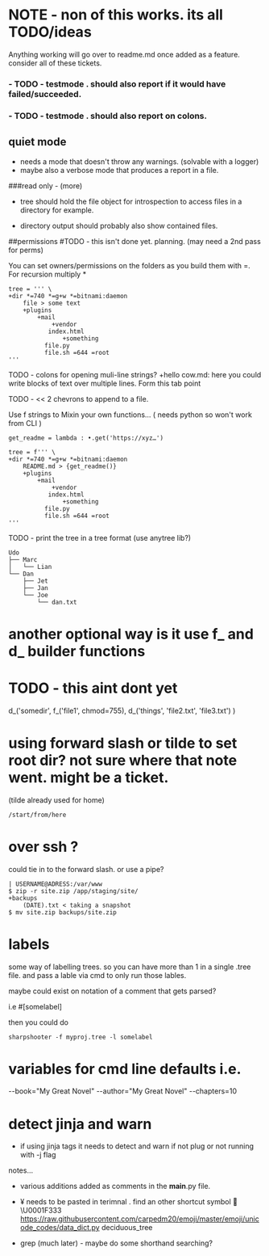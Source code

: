 # NOTE - non of this works. its all TODO/ideas

Anything working will go over to readme.md once added as a feature. consider all of these tickets.

### - TODO - testmode . should also report if it would have failed/succeeded.
### - TODO - testmode . should also report on colons.

## quiet mode

- needs a mode that doesn't throw any warnings. (solvable with a logger)
- maybe also a verbose mode that produces a report in a file.


###read only - (more)

- tree should hold the file object for introspection to access files in a directory for example.

- directory output should probably also show contained files.



##permissions #TODO - this isn't done yet. planning. (may need a 2nd pass for perms)

You can set owners/permissions on the folders as you build them with =. For recursion multiply *

```
tree = ''' \
+dir *=740 *=g+w *=bitnami:daemon
    file > some text
    +plugins
        +mail
            +vendor
	       index.html
               +something
		  file.py
		  file.sh =644 =root
'''
```


TODO - colons for opening muli-line strings?
+hello
    cow.md:
        here you could write blocks of text
        over multiple lines.
        Form this tab point


TODO - << 2 chevrons to append to a file.


Use f strings to Mixin your own functions… ( needs python so won't work from CLI )

```
get_readme = lambda : •.get('https://xyz…')

tree = f''' \
+dir *=740 *=g+w *=bitnami:daemon
    README.md > {get_readme()}
    +plugins
        +mail
            +vendor
	       index.html
               +something
		  file.py
		  file.sh =644 =root
'''
```

TODO - print the tree in a tree format (use anytree lib?)
```
Udo
├── Marc
│   └── Lian
└── Dan
    ├── Jet
    ├── Jan
    └── Joe
        └── dan.txt
```


# another optional way is it use f_ and d_ builder functions
# TODO - this aint dont yet
d_('somedir',
    f_('file1', chmod=755),
    d_('things', 'file2.txt', 'file3.txt')
)


# using forward slash or tilde to set root dir? not sure where that note went. might be a ticket.
(tilde already used for home)

```
/start/from/here

```


# over ssh ?
could tie in to the forward slash. or use a pipe?

```
| USERNAME@ADRESS:/var/www
$ zip -r site.zip /app/staging/site/
+backups
    (DATE).txt < taking a snapshot
$ mv site.zip backups/site.zip

```

# labels

some way of labelling trees. so you can have more than 1 in a single .tree file. 
and pass a lable via cmd to only run those lables.

maybe could exist on notation of a comment that gets parsed?

i.e #[somelabel]

then you could do
```
sharpshooter -f myproj.tree -l somelabel
```

# variables for cmd line defaults i.e.
--book="My Great Novel"
--author="My Great Novel"
--chapters=10


# detect jinja and warn
- if using jinja tags it needs to detect and warn if not plug or not running with -j flag


notes...

- various additions added as comments in the __main__.py file.
- ¥ needs to be pasted in terimnal . find an other shortcut symbol 🌳 \U0001F333
https://raw.githubusercontent.com/carpedm20/emoji/master/emoji/unicode_codes/data_dict.py
deciduous_tree

- grep (much later) - maybe do some shorthand searching?